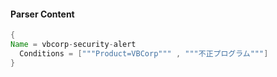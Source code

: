 #### Parser Content
```Java
{
Name = vbcorp-security-alert
  Conditions = ["""Product=VBCorp""" , """不正プログラム"""]
}
```